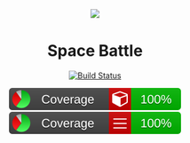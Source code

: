 <div align="center">
<a alt="Powered by MidJourney">
    <img src=./images/spaceship.png width=250><img>
</a>

<h1> Space Battle </h1>

[![Build Status](https://github.com/fantast03/ooaip2223/actions/workflows/build.yml/badge.svg)](https://github.com/Fantast03/ooaip2223/actions/workflows/build.yml)

[![Coverage-Methods](./coveragereport/badge_methodcoverage.svg)](https://ooaip.fantast.dev/report/feature-GameCommand)
[![Coverage-Lines](./coveragereport/badge_linecoverage.svg)](https://ooaip.fantast.dev/report/feature-GameCommand)

</div>
